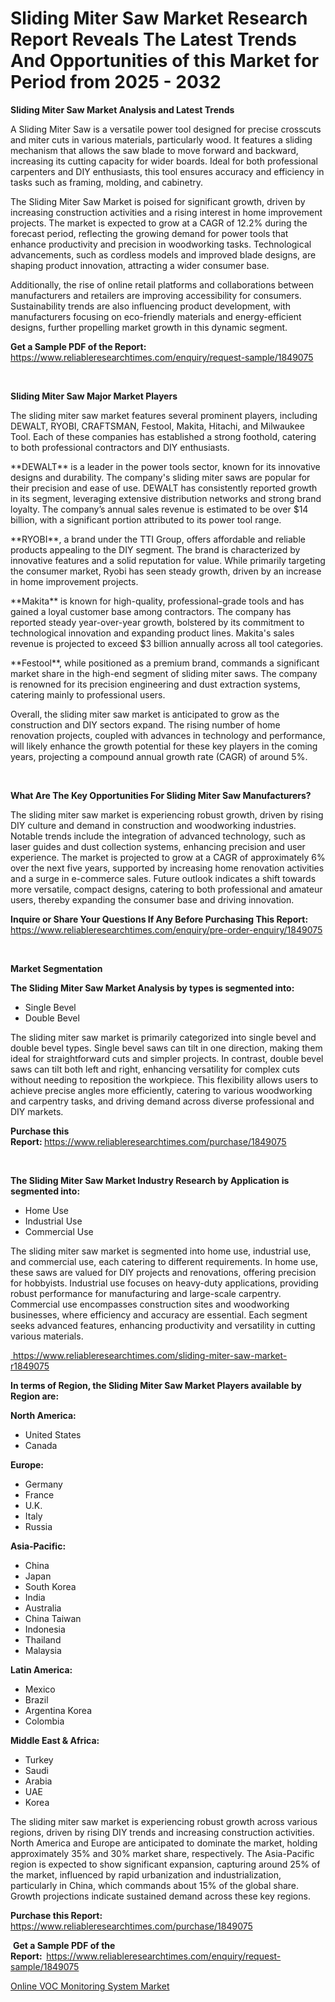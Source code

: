 <p><h1>Sliding Miter Saw Market Research Report Reveals The Latest Trends And Opportunities of this Market for Period from 2025 - 2032</h1></p><p><strong>Sliding Miter Saw Market Analysis and Latest Trends</strong></p>
<p><p>A Sliding Miter Saw is a versatile power tool designed for precise crosscuts and miter cuts in various materials, particularly wood. It features a sliding mechanism that allows the saw blade to move forward and backward, increasing its cutting capacity for wider boards. Ideal for both professional carpenters and DIY enthusiasts, this tool ensures accuracy and efficiency in tasks such as framing, molding, and cabinetry.</p><p>The Sliding Miter Saw Market is poised for significant growth, driven by increasing construction activities and a rising interest in home improvement projects. The market is expected to grow at a CAGR of 12.2% during the forecast period, reflecting the growing demand for power tools that enhance productivity and precision in woodworking tasks. Technological advancements, such as cordless models and improved blade designs, are shaping product innovation, attracting a wider consumer base. </p><p>Additionally, the rise of online retail platforms and collaborations between manufacturers and retailers are improving accessibility for consumers. Sustainability trends are also influencing product development, with manufacturers focusing on eco-friendly materials and energy-efficient designs, further propelling market growth in this dynamic segment.</p></p>
<p><strong>Get a Sample PDF of the Report:&nbsp;</strong> <a href="https://www.reliableresearchtimes.com/enquiry/request-sample/1849075?utm_campaign=2007&utm_medium=2&utm_source=Github&utm_content=ia&utm_term=22022025&utm_id=sliding-miter-saw">https://www.reliableresearchtimes.com/enquiry/request-sample/1849075</a></p>
<p>&nbsp;</p>
<p><strong>Sliding Miter Saw Major Market Players</strong></p>
<p><p>The sliding miter saw market features several prominent players, including DEWALT, RYOBI, CRAFTSMAN, Festool, Makita, Hitachi, and Milwaukee Tool. Each of these companies has established a strong foothold, catering to both professional contractors and DIY enthusiasts.</p><p>**DEWALT** is a leader in the power tools sector, known for its innovative designs and durability. The company's sliding miter saws are popular for their precision and ease of use. DEWALT has consistently reported growth in its segment, leveraging extensive distribution networks and strong brand loyalty. The company’s annual sales revenue is estimated to be over $14 billion, with a significant portion attributed to its power tool range.</p><p>**RYOBI**, a brand under the TTI Group, offers affordable and reliable products appealing to the DIY segment. The brand is characterized by innovative features and a solid reputation for value. While primarily targeting the consumer market, Ryobi has seen steady growth, driven by an increase in home improvement projects.</p><p>**Makita** is known for high-quality, professional-grade tools and has gained a loyal customer base among contractors. The company has reported steady year-over-year growth, bolstered by its commitment to technological innovation and expanding product lines. Makita's sales revenue is projected to exceed $3 billion annually across all tool categories.</p><p>**Festool**, while positioned as a premium brand, commands a significant market share in the high-end segment of sliding miter saws. The company is renowned for its precision engineering and dust extraction systems, catering mainly to professional users.</p><p>Overall, the sliding miter saw market is anticipated to grow as the construction and DIY sectors expand. The rising number of home renovation projects, coupled with advances in technology and performance, will likely enhance the growth potential for these key players in the coming years, projecting a compound annual growth rate (CAGR) of around 5%.</p></p>
<p>&nbsp;</p>
<p><strong>What Are The Key Opportunities For Sliding Miter Saw Manufacturers?</strong></p>
<p><p>The sliding miter saw market is experiencing robust growth, driven by rising DIY culture and demand in construction and woodworking industries. Notable trends include the integration of advanced technology, such as laser guides and dust collection systems, enhancing precision and user experience. The market is projected to grow at a CAGR of approximately 6% over the next five years, supported by increasing home renovation activities and a surge in e-commerce sales. Future outlook indicates a shift towards more versatile, compact designs, catering to both professional and amateur users, thereby expanding the consumer base and driving innovation.</p></p>
<p><strong>Inquire or Share Your Questions If Any Before Purchasing This Report:</strong> <a href="https://www.reliableresearchtimes.com/enquiry/pre-order-enquiry/1849075?utm_campaign=2007&utm_medium=2&utm_source=Github&utm_content=ia&utm_term=22022025&utm_id=sliding-miter-saw">https://www.reliableresearchtimes.com/enquiry/pre-order-enquiry/1849075</a></p>
<p>&nbsp;</p>
<p><strong>Market Segmentation</strong></p>
<p><strong>The Sliding Miter Saw Market Analysis by types is segmented into:</strong></p>
<p><ul><li>Single Bevel</li><li>Double Bevel</li></ul></p>
<p><p>The sliding miter saw market is primarily categorized into single bevel and double bevel types. Single bevel saws can tilt in one direction, making them ideal for straightforward cuts and simpler projects. In contrast, double bevel saws can tilt both left and right, enhancing versatility for complex cuts without needing to reposition the workpiece. This flexibility allows users to achieve precise angles more efficiently, catering to various woodworking and carpentry tasks, and driving demand across diverse professional and DIY markets.</p></p>
<p><strong>Purchase this Report:&nbsp;</strong><a href="https://www.reliableresearchtimes.com/purchase/1849075?utm_campaign=2007&utm_medium=2&utm_source=Github&utm_content=ia&utm_term=22022025&utm_id=sliding-miter-saw">https://www.reliableresearchtimes.com/purchase/1849075</a></p>
<p>&nbsp;</p>
<p><strong>The Sliding Miter Saw Market Industry Research by Application is segmented into:</strong></p>
<p><ul><li>Home Use</li><li>Industrial Use</li><li>Commercial Use</li></ul></p>
<p><p>The sliding miter saw market is segmented into home use, industrial use, and commercial use, each catering to different requirements. In home use, these saws are valued for DIY projects and renovations, offering precision for hobbyists. Industrial use focuses on heavy-duty applications, providing robust performance for manufacturing and large-scale carpentry. Commercial use encompasses construction sites and woodworking businesses, where efficiency and accuracy are essential. Each segment seeks advanced features, enhancing productivity and versatility in cutting various materials.</p></p>
<p><a href="https://www.reliableresearchtimes.com/sliding-miter-saw-market-r1849075?utm_campaign=2007&utm_medium=2&utm_source=Github&utm_content=ia&utm_term=22022025&utm_id=sliding-miter-saw">&nbsp;https://www.reliableresearchtimes.com/sliding-miter-saw-market-r1849075</a></p>
<p><strong>In terms of Region, the Sliding Miter Saw Market Players available by Region are:</strong></p>
<p>
    <p> <strong> North America: </strong>
        <ul>
            <li>United States</li>
            <li>Canada</li>
        </ul>
        </p> 
    <p> <strong> Europe: </strong>
        <ul>
            <li>Germany</li>
            <li>France</li>
            <li>U.K.</li>
            <li>Italy</li>
            <li>Russia</li>
        </ul>
        </p> 
    <p> <strong> Asia-Pacific: </strong>
        <ul>
            <li>China</li>
            <li>Japan</li>
            <li>South Korea</li>
            <li>India</li>
            <li>Australia</li>
            <li>China Taiwan</li>
            <li>Indonesia</li>
            <li>Thailand</li>
            <li>Malaysia</li>
        </ul>
        </p> 
    <p> <strong> Latin America: </strong>
        <ul>
            <li>Mexico</li>
            <li>Brazil</li>
            <li>Argentina Korea</li>
            <li>Colombia</li>
        </ul>
        </p> 
    <p> <strong> Middle East & Africa: </strong>
        <ul>
            <li>Turkey</li>
            <li>Saudi</li>
            <li>Arabia</li>
            <li>UAE</li>
            <li>Korea</li>
        </ul>
    </p>
    </p>
<p><p>The sliding miter saw market is experiencing robust growth across various regions, driven by rising DIY trends and increasing construction activities. North America and Europe are anticipated to dominate the market, holding approximately 35% and 30% market share, respectively. The Asia-Pacific region is expected to show significant expansion, capturing around 25% of the market, influenced by rapid urbanization and industrialization, particularly in China, which commands about 15% of the global share. Growth projections indicate sustained demand across these key regions.</p></p>
<p><strong>Purchase this Report: </strong><a href="https://www.reliableresearchtimes.com/purchase/1849075?utm_campaign=2007&utm_medium=2&utm_source=Github&utm_content=ia&utm_term=22022025&utm_id=sliding-miter-saw">https://www.reliableresearchtimes.com/purchase/1849075</a></p>
<p>&nbsp;<strong>Get a Sample PDF of the Report:&nbsp;&nbsp;</strong><a href="https://www.reliableresearchtimes.com/enquiry/request-sample/1849075?utm_campaign=2007&utm_medium=2&utm_source=Github&utm_content=ia&utm_term=22022025&utm_id=sliding-miter-saw">https://www.reliableresearchtimes.com/enquiry/request-sample/1849075</a></p>
<p><strong></strong></p>
<p><p><a href="https://github.com/angelajermaine/Market-Research-Report-List-6/blob/main/online-voc-monitoring-system-market.md?utm_campaign=2007&utm_medium=2&utm_source=Github&utm_content=ia&utm_term=22022025&utm_id=sliding-miter-saw">Online VOC Monitoring System Market</a></p></p>